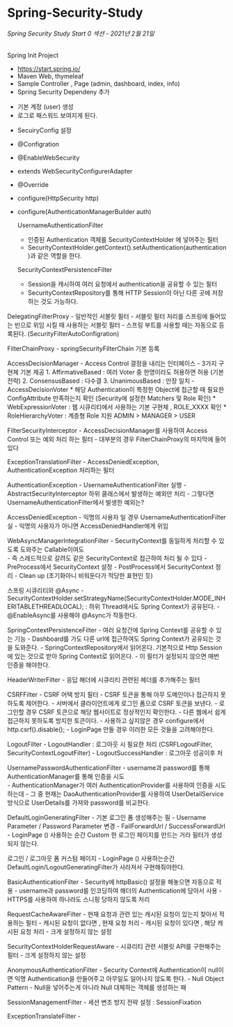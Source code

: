 # Spring-Security-Study

###### Spring Security Study Start 0 섹션 - 2021년 2월 21일  
Spring Init Project 
- https://start.spring.io/
- Maven Web, thymeleaf
- Sample Controller , Page (admin, dashboard, index, info)
- Spring Security Dependeny 추가
* 기본 계정 (user) 생성
* 로그로 패스워드 보여지게 된다.

- SecuiryConfig 설정
* @Configration
* @EnableWebSecurity
* extends WebSecurityConfigurerAdapter

* @Override
* configure(HttpSecurity http)
* configure(AuthenticationManagerBuilder auth) 

  UsernameAuthenticationFilter
   - 인증된 Authentication 객체를 SecurityContextHolder 에 넣어주는 필터
   - SecurityContextHolder.getContext().setAuthentication(authentication)과 같은 역할을 한다.

  SecurityContextPersistenceFilter
    - Session을 캐시하여 여러 요청에서 authentication을 공유할 수 있는 필터
    - SecurityContextRepository를 통해 HTTP Session이 아닌 다른 곳에 저장하는 것도 가능하다.


 DelegatingFilterProxy
    - 일반적인 서블릿 필터
    - 서블릿 필터 처리를 스프링에 들어있는 빈으로 위임 시킬 때 사용하는 서블릿 필터
    - 스프링 부트를 사용할 때는 자동으로 등록된다. (SecurityFilterAutoConfigration)

 FilterChainProxy
    - springSecurityFilterChain 기본 등록

 AccessDecisionManager
    - Access Control 결정을 내리는 인터페이스
    - 3가지 구현체 기본 제공
        1. AffirmativeBased : 여러 Voter 중 한명이라도 허용하면 허용 (기본 전략)
        2. ConsensusBased : 다수결
        3. UnanimousBased : 만장 일치
    - AccessDecisionVoter
        * 해당 Authentication이 특정한 Object에 접근할 때 필요한 ConfigAttribute 만족하는지 확인 (Security에 설정한 Matchers 및 Role 확인)
        * WebExpressionVoter : 웹 시큐리티에서 사용하는 기본 구현체 , ROLE_XXXX 확인
        * RoleHierarchyVoter : 계층형 Role 지원 ADMIN > MANAGER > USER

 FilterSecurityInterceptor
    - AccessDecisionManager를 사용하여 Access Control 또는 예외 처리 하는 필터
    - 대부분의 경우 FilterChainProxy의 마지막에 들어있다

ExceptionTranslationFilter
    - AccessDeniedException, AuthenticationException 처리하는 필터

AuthenticationException
    - UsernameAuthenticationFilter 실행
    - AbstractSecurityInterceptor 하위 클래스에서 발생하는 예외만 처리 
    - 그렇다면 UsernameAuthenticationFilter에서 발생한 예외는?

AccessDeniedException
    - 익명의 사용자 일 경우 UsernameAuthenticationFilter 실
    - 익명의 사용자가 아니면 AccessDeniedHandler에게 위임

WebAsyncManagerIntegrationFilter 
    - SecurityContext를 동일하게 처리할 수 있도록 도와주는 Callable이여도  
    - 즉 스레드적으로 갈려도 같은 SecurityContext로 접근하여 처리 될 수 있다
    - PreProcess에서 SecurityContext 설정
    - PostProcess에서 SecurityContext 정리 - Clean up (초기화아니 비워둔다가 적당한 표현인 듯)

스프링 시큐리티와 @Async
    - SecurityContextHolder.setStrategyName(SecurityContextHolder.MODE_INHERITABLETHREADLOCAL); : 하위 Thread에서도 Spring Context가 공유된다.
    - @EnableAsync를 사용해야 @Async가 작동한다.

SpringContextPersistenceFilter
    - 여러 요청간에 Spring Context를 공유할 수 있는 기능
    - Dashboard를 가도 다른 url에 접근하여도 Spring Context가 공유되는 것을 도와준다.
    - SpringContextRepository에서 읽어온다. 기본적으로 Http Session에 있는 것으로 받아 Spring Context로 읽어온다.
    - 이 필터가 설정되지 않으면 매번 인증을 해야한다.

HeaderWriterFilter
    - 응답 해더에 시큐리티 관련된 헤더를 추가해주는 필터

CSRFFilter
    - CSRF 어택 방지 필터
    - CSRF 토큰을 통해 아무 도메인이나 접근하지 못하도록 제어한다.
    - 서버에서 클라이언트에게 로그인 폼으로 CSRF 토큰을 보낸다.
    - 로그인할 경우 CSRF 토큰으로 해당 웹사이트로 정상적인지 확인한다.
    - 다른 웹에서 쉽게 접근하지 못하도록 방지한 토큰이다.
    - 사용하고 싶지않은 경우 configure에서 http.csrf().disable();
    - LoginPage 만들 경우 이러한 모든 것들을 고려해야한다.

LogoutFilter
    - LogoutHandler : 로그아웃 시 필요한 처리 (CSRFLogoutFilter, SecurityContextLogoutFilter)
    - LogoutSuccessHandler : 로그아웃 성공이후 처

UsernamePasswordAuthenticationFilter
    - username과 password를 통해 AuthenticationManager를 통해 인증을 시도   
    - AuthenticationManager가 여러 AuthenticationProvider를 사용하여 인증을 시도하는데
    - 그 중 현재는 DaoAuthenticationProvider를 사용하여 UserDetailService 방식으로 UserDetails를 가져와 password를 비교한다.
    
DefaultLoginGeneratingFilter
    - 기본 로그인 폼 생성해주는 필
    - Username Parameter / Password Parameter 변경
    - FailForwardUrl / SuccessForwardUrl   
    - LoginPage () 사용하는 순간 Custom 한 로그인 페이지를 만드는 거라 필터가 생성되지 않는다.

로그인 / 로그아웃 폼 커스텀 페이지 
    - LoginPage () 사용하는순간 DefaultLogin/LogoutGeneratingFilter가 사라져서 구현해줘야한다.


BasicAuthenticationFilter
    - Security에 httpBasic() 설정을 해놓으면 자동으로 적용
    - username과 password를 인코딩하여 해더의 Authentication에 담아서 사용
    - HTTPS를 사용하여 하나라도 스니핑 당하지 않도록 처리

RequestCacheAwareFilter
    - 현재 요청과 관련 있는 캐시된 요청이 있는지 찾아서 적용하는 필터
        - 캐시된 요청이 없다면 , 현재 요청 처리
        - 캐시된 요청이 있다면 , 해당 캐시된 요청 처리
    - 크게 설정하지 않는 설정

SecurityContextHolderRequestAware
    - 시큐리티 관련 서블릿 API를 구현해주는 필터 
    - 크게 설정하지 않는 설정 

AnonymousAuthenticationFilter
    - Security Context에 Authentication이 null이면 익명 Authentication을 만들어주고 아무일도 일어나지 않도록 한다.
    - Null Object Pattern
    - Null을 넣어주는게 아니라 Null 대체하는 객체를 생성하는 패

SessionManagementFilter
    - 세션 변조 방지 전략 설정 : SessionFixation
    
ExceptionTranslateFilter
    - 

